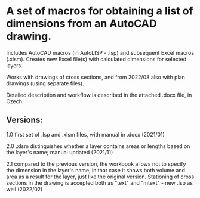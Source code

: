 # A set of macros for obtaining a list of dimensions from an AutoCAD drawing.

Includes AutoCAD macros (in AutoLISP - .lsp) and subsequent Excel macros (.xlsm).
Creates new Excel file(s) with calculated dimensions for selected layers.

Works with drawings of cross sections, and from 2022/08 also with plan drawings (using separate files).

Detailed description and workflow is described in the attached .docx file, in Czech.

## Versions:

1.0 first set of .lsp and .xlsm files, with manual in .docx (2021/01)

2.0 .xlsm distinguishes whether a layer contains areas or lengths based on the layer's name; manual updated (2021/11)

2.1 compared to the previous version, the workbook allows not to specify the dimension in the layer's name, in that case it shows both volume and area as a result for the layer, just like the original version. Stationing of cross sections in the drawing is accepted both as "text" and "mtext" - new .lsp as well (2022/02)